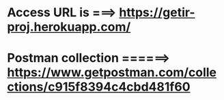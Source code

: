 # Access URL is ===>  https://getir-proj.herokuapp.com/

# Postman collection ======> https://www.getpostman.com/collections/c915f8394c4cbd481f60


